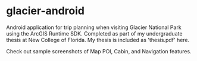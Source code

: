 # glacier-android
Android application for trip planning when visiting Glacier National Park using the ArcGIS Runtime SDK. Completed as part of my undergraduate thesis at New College of Florida. My thesis is included as 'thesis.pdf' here.

Check out sample screenshots of Map POI, Cabin, and Navigation features. 


